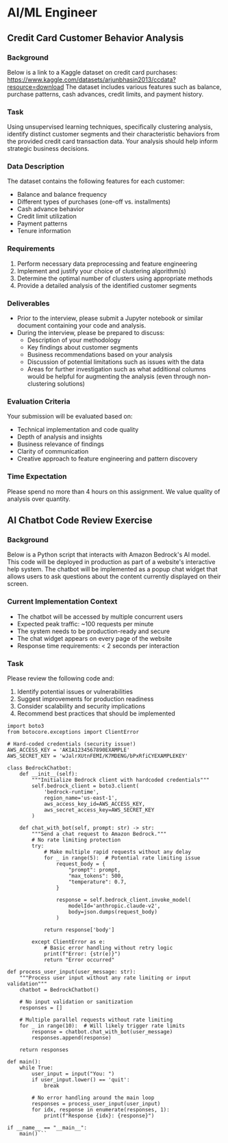 # AI/ML Engineer

## Credit Card Customer Behavior Analysis

### Background
Below is a link to a Kaggle dataset on credit card purchases:
https://www.kaggle.com/datasets/arjunbhasin2013/ccdata?resource=download 
The dataset includes various features such as balance, purchase patterns, cash advances, credit limits, and payment history.

### Task
Using unsupervised learning techniques, specifically clustering analysis, identify distinct customer segments and their characteristic behaviors from the provided credit card transaction data. Your analysis should help inform strategic business decisions.

### Data Description
The dataset contains the following features for each customer:
- Balance and balance frequency
- Different types of purchases (one-off vs. installments)
- Cash advance behavior
- Credit limit utilization
- Payment patterns
- Tenure information

### Requirements
1. Perform necessary data preprocessing and feature engineering
2. Implement and justify your choice of clustering algorithm(s)
3. Determine the optimal number of clusters using appropriate methods
4. Provide a detailed analysis of the identified customer segments

### Deliverables
- Prior to the interview, please submit a Jupyter notebook or similar document containing your code and analysis.
- During the interview, please be prepared to discuss:
  - Description of your methodology
  - Key findings about customer segments
  - Business recommendations based on your analysis
  - Discussion of potential limitations such as issues with the data
  - Areas for further investigation such as what additional columns would be helpful for augmenting the analysis (even through non-clustering solutions)

### Evaluation Criteria
Your submission will be evaluated based on:
- Technical implementation and code quality
- Depth of analysis and insights
- Business relevance of findings
- Clarity of communication
- Creative approach to feature engineering and pattern discovery

### Time Expectation
Please spend no more than 4 hours on this assignment. We value quality of analysis over quantity.

## AI Chatbot Code Review Exercise

### Background
Below is a Python script that interacts with Amazon Bedrock's AI model. This code will be deployed in production as part of a website's interactive help system. The chatbot will be implemented as a popup chat widget that allows users to ask questions about the content currently displayed on their screen.

### Current Implementation Context
- The chatbot will be accessed by multiple concurrent users
- Expected peak traffic: ~100 requests per minute
- The system needs to be production-ready and secure
- The chat widget appears on every page of the website
- Response time requirements: < 2 seconds per interaction

### Task
Please review the following code and:
1. Identify potential issues or vulnerabilities
2. Suggest improvements for production readiness
3. Consider scalability and security implications
4. Recommend best practices that should be implemented

```import json
import boto3
from botocore.exceptions import ClientError

# Hard-coded credentials (security issue!)
AWS_ACCESS_KEY = 'AKIA1234567890EXAMPLE'
AWS_SECRET_KEY = 'wJalrXUtnFEMI/K7MDENG/bPxRfiCYEXAMPLEKEY'

class BedrockChatbot:
    def __init__(self):
        """Initialize Bedrock client with hardcoded credentials"""
        self.bedrock_client = boto3.client(
            'bedrock-runtime',
            region_name='us-east-1',
            aws_access_key_id=AWS_ACCESS_KEY,
            aws_secret_access_key=AWS_SECRET_KEY
        )
        
    def chat_with_bot(self, prompt: str) -> str:
        """Send a chat request to Amazon Bedrock."""
        # No rate limiting protection
        try:
            # Make multiple rapid requests without any delay
            for _ in range(5):  # Potential rate limiting issue
                request_body = {
                    "prompt": prompt,
                    "max_tokens": 500,
                    "temperature": 0.7,
                }
                
                response = self.bedrock_client.invoke_model(
                    modelId='anthropic.claude-v2',
                    body=json.dumps(request_body)
                )
                
            return response['body']

        except ClientError as e:
            # Basic error handling without retry logic
            print(f"Error: {str(e)}")
            return "Error occurred"

def process_user_input(user_message: str):
    """Process user input without any rate limiting or input validation"""
    chatbot = BedrockChatbot()
    
    # No input validation or sanitization
    responses = []
    
    # Multiple parallel requests without rate limiting
    for _ in range(10):  # Will likely trigger rate limits
        response = chatbot.chat_with_bot(user_message)
        responses.append(response)
    
    return responses

def main():
    while True:
        user_input = input("You: ")
        if user_input.lower() == 'quit':
            break
            
        # No error handling around the main loop
        responses = process_user_input(user_input)
        for idx, response in enumerate(responses, 1):
            print(f"Response {idx}: {response}")

if __name__ == "__main__":
    main()```



